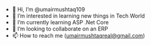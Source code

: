 - 👋 Hi, I’m @umairmushtaq109
- 👀 I’m interested in learning new things in Tech World
- 🌱 I’m currently learning ASP .Net Core 
- 💞️ I’m looking to collaborate on an ERP
- 📫 How to reach me (umairmushtaqreal@gmail.com)

<!---
umairmushtaq109/umairmushtaq109 is a ✨ special ✨ repository because its `README.md` (this file) appears on your GitHub profile.
You can click the Preview link to take a look at your changes.
--->
